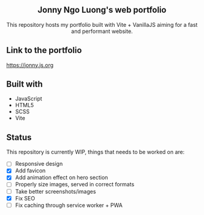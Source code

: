 <h2 align="center">Jonny Ngo Luong's web portfolio</h2>
<p align="center">This repository hosts my portfolio built with Vite + VanillaJS aiming for a fast and performant website.</p>

## Link to the portfolio

https://jonny.js.org

## Built with

- JavaScript
- HTML5
- SCSS
- Vite

## Status

This repository is currently WIP, things that needs to be worked on are:

- [ ] Responsive design
- [x] Add favicon
- [x] Add animation effect on hero section
- [ ] Properly size images, served in correct formats
- [ ] Take better screenshots/images
- [x] Fix SEO
- [ ] Fix caching through service worker + PWA
